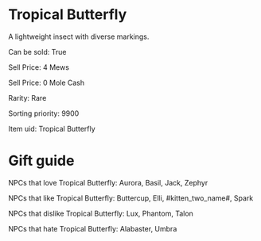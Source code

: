 # Tropical Butterfly

A lightweight insect with diverse markings.

Can be sold: True

Sell Price: 4 Mews

Sell Price: 0 Mole Cash

Rarity: Rare

Sorting priority: 9900

Item uid: Tropical Butterfly

# Gift guide

NPCs that love Tropical Butterfly: Aurora, Basil, Jack, Zephyr

NPCs that like Tropical Butterfly: Buttercup, Elli, #kitten_two_name#, Spark

NPCs that dislike Tropical Butterfly: Lux, Phantom, Talon

NPCs that hate Tropical Butterfly: Alabaster, Umbra